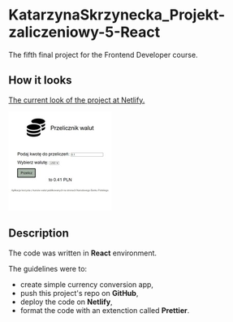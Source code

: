 # KatarzynaSkrzynecka_Projekt-zaliczeniowy-5-React

The fifth final project for the Frontend Developer course.

## How it looks

[The current look of the project at Netlify.](https://kat-skrzynecka-projekt-zaliczeniowy-5.netlify.app/)

![Screenshot](/src/assets/screenshot.jpg)

## Description

The code was written in **React** environment.

The guidelines were to:

- create simple currency conversion app,
- push this project's repo on **GitHub**,
- deploy the code on **Netlify**,
- format the code with an extenction called **Prettier**.
